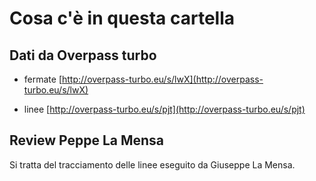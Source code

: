 # Cosa c'è in questa cartella

## Dati da Overpass turbo

- fermate [http://overpass-turbo.eu/s/lwX](http://overpass-turbo.eu/s/lwX)

- linee [http://overpass-turbo.eu/s/pjt](http://overpass-turbo.eu/s/pjt)

## Review Peppe La Mensa

Si tratta del tracciamento delle linee eseguito da Giuseppe La Mensa.
